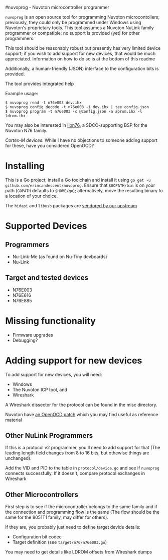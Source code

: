#nuvoprog - Nuvoton microcontroller programmer

`nuvoprog` is an open source tool for programming Nuvoton microcontollers;
previously, they could only be programmed under Windows using Nuvoton's
proprietary tools. This tool assumes a Nuvoton NuLink family programmer
or compatible; no support is provided (yet) for other programmers.

This tool should be reasonably robust but presently has very limited device
support; if you wish to add support for new devices, that would be much
appreciated. Information on how to do so is at the bottom of this readme

Additionally, a human-friendly (JSON) interface to the configuration bits
is provided.

The tool provides integrated help

Example usage:
```
$ nuvoprog read -t n76e003 dev.ihx
$ nuvoprog config decode -t n76e003 -i dev.ihx | tee config.json
$ nuvoprog program -t n76e003 -c @config.json -a aprom.ihx -l ldrom.ihx

```

You may also be interested in [libn76](https://github.com/erincandescent/libn76),
a SDCC-supporting BSP for the Nuvoton N76 family.

*Cortex-M devices*: While I have no objections to someone adding support for
these, have you considered OpenOCD?

# Installing
This is a Go project; install a Go toolchain and install it
using `go get -u github.com/erincandescent/nuvoprog`. Ensure
that `$GOPATH/bin` is on your path (`GOPATH` defaults to `$HOME/go`);
alternatively, move the resulting binary to a location of your choice.

The `hidapi` and `libusb` packages are [vendored by our upstream](https://github.com/karalabe/hid)

# Supported Devices
## Programmers

 * Nu-Link-Me (as found on Nu-Tiny devboards)
 * Nu-Link

## Target and tested devices

 * N76E003
 * N76E616
 * N76E885

# Missing functionality

* Firmware upgrades
* Debugging?

# Adding support for new devices

To add support for new devices, you will need:

 * Windows
 * The Nuvoton ICP tool, and
 * Wireshark

A Wireshark dissector for the protocol can be found in the misc directory.

Nuvoton have [an OpenOCD patch](http://openocd.zylin.com/#/c/4739/1) which you may find useful as reference material

## Other NuLink Programmers
If this is a protocol v2 programmer, you'll need to add support for that (The leading length field
changes from 8 to 16 bits, but othewise things are unchanged).

Add the VID and PID to the table in `protocol/device.go` and see if `nuvoprog` connects successfully.
If it doesn't, compare protocol exchanges in Wireshark

## Other Microcontrollers
First step is to see if the microcontroller belongs to the same family and if the connection and
programming flow is the same (The flow should be the same for the 8051T1 family, may differ for
others).

If they are, you probably just need to define target devide details:

 * Configuration bit codec
 * Target definition (see `target/n76/n76e003.go`)

You may need to get details like LDROM offsets from Wireshark dumps
